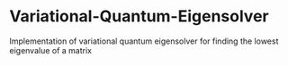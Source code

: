 # Variational-Quantum-Eigensolver
Implementation of variational quantum eigensolver for finding the lowest eigenvalue of a matrix
